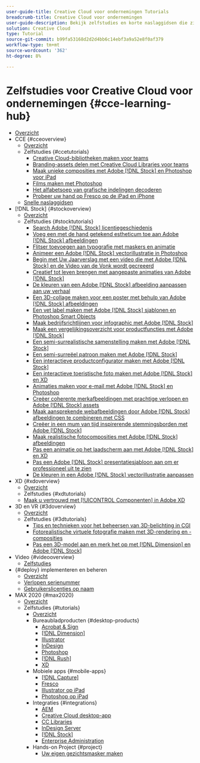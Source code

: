 ```yaml
---
user-guide-title: Creative Cloud voor ondernemingen Tutorials
breadcrumb-title: Creative Cloud voor ondernemingen
user-guide-description: Bekijk zelfstudies en korte naslaggidsen die zijn gericht op Creative Cloud voor ondernemingen.
solution: Creative Cloud
type: Tutorial
source-git-commit: b99fa53168d2d2d4bb6c14ebf3a9a52e8f0af379
workflow-type: tm+mt
source-wordcount: '362'
ht-degree: 8%

---
```



# Zelfstudies voor Creative Cloud voor ondernemingen {#cce-learning-hub}

+ [Overzicht](overview.md)
+ CCE {#cceoverview}
   + [Overzicht](cce/overview-cce.md)
   + Zelfstudies {#ccetutorials}
      + [Creative Cloud-bibliotheken maken voor teams](cce/ccteamlibraries.md)
      + [Branding-assets delen met Creative Cloud Libraries voor teams](cce/sharecclibraries.md)
      + [Maak unieke composities met Adobe [!DNL Stock] en Photoshop voor iPad](cce/compositepsipad.md)
      + [Films maken met Photoshop](cce/cinemagraphps.md)
      + [Het alfabetsoep van grafische indelingen decoderen](cce/alphabetsoup.md)
      + [Probeer uw hand op Fresco op de iPad en iPhone](cce/frescoworkshop.md)
   + [Snelle naslaggidsen](quick-reference/overview-ref.md)
+ [!DNL Stock] {#stockoverview}
   + [Overzicht](stock/overview-stock.md)
   + Zelfstudies {#stocktutorials}
      + [Search Adobe [!DNL Stock] licentiegeschiedenis](stock/searchstock.md)
      + [Voeg een met de hand getekend estheticum toe aan Adobe [!DNL Stock] afbeeldingen](stock/handdrawn.md)
      + [Flitser toevoegen aan typografie met maskers en animatie](stock/flairtypography.md)
      + [Animeer een Adobe [!DNL Stock] vectorillustratie in Photoshop](stock/animatevector.md)
      + [Begin met Uw Jaarverslag met een video die met Adobe [!DNL Stock] en de Video van de Vonk wordt gecreeerd](stock/annualreport.md)
      + [Creatief tot leven brengen met aangepaste animaties van Adobe [!DNL Stock]](stock/customanimations.md)
      + [De kleuren van een Adobe [!DNL Stock] afbeelding aanpassen aan uw verhaal](stock/changecolors.md)
      + [Een 3D-collage maken voor een poster met behulp van Adobe [!DNL Stock] afbeeldingen](stock/collage.md)
      + [Een vet label maken met Adobe [!DNL Stock] sjablonen en Photoshop Smart Objects](stock/boldlabel.md)
      + [Maak bedrijfsrichtlijnen voor infographic met Adobe [!DNL Stock]](stock/infographic.md)
      + [Maak een vergelijkingsoverzicht voor productfuncties met Adobe [!DNL Stock]](stock/featurecomparison.md)
      + [Een semi-surrealistische samenstelling maken met Adobe [!DNL Stock]](stock/surrealcomposite.md)
      + [Een semi-surreëel patroon maken met Adobe [!DNL Stock]](stock/surrealpattern.md)
      + [Een interactieve productconfigurator maken met Adobe [!DNL Stock]](stock/productconfigurator.md)
      + [Een interactieve toeristische foto maken met Adobe [!DNL Stock] en XD](stock/interactivetourismphoto.md)
      + [Animaties maken voor e-mail met Adobe [!DNL Stock] en Photoshop](stock/animationemail.md)
      + [Creëer coherente merkafbeeldingen met prachtige verlopen en Adobe [!DNL Stock] assets](stock/brandgradients.md)
      + [Maak aansprekende webafbeeldingen door Adobe [!DNL Stock] afbeeldingen te combineren met CSS](stock/webgraphics.md)
      + [Creëer in een mum van tijd inspirerende stemmingsborden met Adobe [!DNL Stock]](stock/moodboard.md)
      + [Maak realistische fotocomposities met Adobe [!DNL Stock] afbeeldingen](stock/realisticcomposite.md)
      + [Pas een animatie op het laadscherm aan met Adobe [!DNL Stock] en XD](stock/loadingscreen.md)
      + [Pas een Adobe [!DNL Stock] presentatiesjabloon aan om er professioneel uit te zien](stock/presentationtemplate.md)
      + [De kleuren in een Adobe [!DNL Stock] vectorillustratie aanpassen](stock/customizecolors.md)
+ XD {#xdoverview}
   + [Overzicht](xd/overview-xd.md)
   + Zelfstudies {#xdtutorials}
   + [Maak u vertrouwd met [!UICONTROL Componenten] in Adobe XD](xd/components.md)
+ 3D en VR {#3doverview}
   + [Overzicht](3di/overview-3di.md)
   + Zelfstudies {#3dtutorials}
      + [Tips en technieken voor het beheersen van 3D-belichting in CGI](3di/mastering3dlighting.md)
      + [Fotorealistische virtuele fotografie maken met 3D-rendering en -composities](3di/photorealistic.md)
      + [Pas een 3D-model aan en merk het op met [!DNL Dimension] en Adobe [!DNL Stock]](3di/3ddimensionstock.md)
+ Video {#videooverview}
   + [Zelfstudies](dva/overview-dva.md)
+ {#deploy} implementeren en beheren
   + [Overzicht](deploy/overview-deploy.md)
   + [Verlopen serienummer](deploy/cceserial.md)
   + [Gebruikerslicenties op naam](deploy/nameduserlicensing.md)
+ MAX 2020 {#max2020}
   + [Overzicht](max2020/overview-max.md)
   + Zelfstudies {#tutorials}
      + [Overzicht](max2020/maxtutorials.md)
      + Bureaubladproducten {#desktop-products}
         + [Acrobat &amp; Sign](max2020/acrobat-sign.md)
         + [[!DNL Dimension]](max2020/dimension.md)
         + [Illustrator](max2020/illustrator.md)
         + [InDesign](max2020/indesign.md)
         + [Photoshop](max2020/photoshop.md)
         + [[!DNL Rush]](max2020/rush.md)
         + [XD](max2020/xd.md)
      + Mobiele apps {#mobile-apps}
         + [[!DNL Capture]](max2020/capture.md)
         + [Fresco](max2020/fresco.md)
         + [Illustrator op iPad](max2020/illustratoripad.md)
         + [Photoshop op iPad](max2020/photoshopipad.md)
      + Integraties {#integrations}
         + [AEM](max2020/aem.md)
         + [Creative Cloud desktop-app](max2020/creativeclouddesktopapp.md)
         + [CC Libraries](max2020/cclibraries.md)
         + [InDesign Server](max2020/indesignserver.md)
         + [[!DNL Stock]](max2020/stock.md)
         + [Enterprise Administration](max2020/enterprise.md)
      + Hands-on Project {#project}
         + [Uw eigen gezichtsmasker maken](max2020/handsonproject.md)